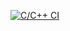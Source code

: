 [![C/C++ CI](https://github.com/benine203/falutez/actions/workflows/ci.yml/badge.svg)](https://github.com/benine203/falutez/actions/workflows/ci.yml)
